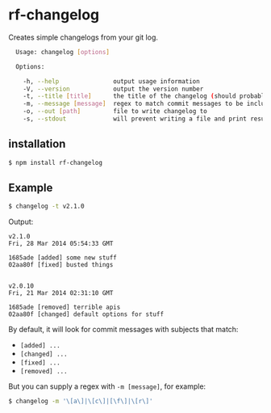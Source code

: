 rf-changelog
============

Creates simple changelogs from your git log.

```sh
  Usage: changelog [options]

  Options:

    -h, --help               output usage information
    -V, --version            output the version number
    -t, --title [title]      the title of the changelog (should probably be the new tag)
    -m, --message [message]  regex to match commit messages to be included in the changelog
    -o, --out [path]         file to write changelog to
    -s, --stdout             will prevent writing a file and print results to stdout
```

## installation

```sh
$ npm install rf-changelog
```

## Example

```sh
$ changelog -t v2.1.0
```

Output:

```
v2.1.0
Fri, 28 Mar 2014 05:54:33 GMT

1685ade [added] some new stuff
02aa80f [fixed] busted things


v2.0.10
Fri, 21 Mar 2014 02:31:10 GMT

1685ade [removed] terrible apis
02aa80f [changed] default options for stuff
```

By default, it will look for commit messages with subjects that match:

- `[added] ...`
- `[changed] ...`
- `[fixed] ...`
- `[removed] ...`

But you can supply a regex with `-m [message]`, for example:

```sh
$ changelog -m '\[a\]|\[c\]|[\f\]|\[r\]'
```

